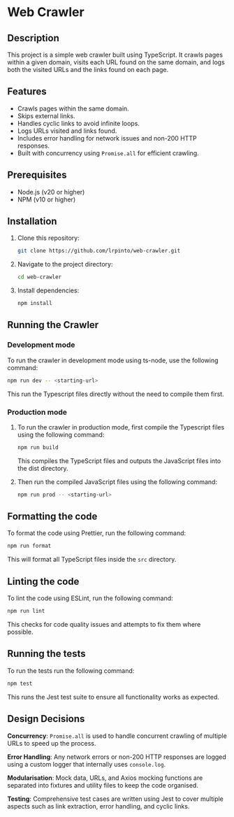 # Web Crawler

## Description
This project is a simple web crawler built using TypeScript. It crawls pages within a given domain, visits each URL found on the same domain, and logs both the visited URLs and the links found on each page.

## Features
- Crawls pages within the same domain.
- Skips external links.
- Handles cyclic links to avoid infinite loops.
- Logs URLs visited and links found.
- Includes error handling for network issues and non-200 HTTP responses.
- Built with concurrency using `Promise.all` for efficient crawling.

## Prerequisites
- Node.js (v20 or higher)
- NPM (v10 or higher)

## Installation
1. Clone this repository:
    ```bash
    git clone https://github.com/lrpinto/web-crawler.git
    ```
2. Navigate to the project directory:
    ```bash
    cd web-crawler
    ```
3. Install dependencies:
    ```bash
    npm install
    ```

## Running the Crawler

### Development mode

To run the crawler in development mode using ts-node, use the following command:
```bash
npm run dev -- <starting-url>
```

This run the Typescript files directly without the need to compile them first.

### Production mode

1. To run the crawler in production mode, first compile the Typescript files using the following command:
   ```bash  
   npm run build
   ```
   
   This compiles the TypeScript files and outputs the JavaScript files into the dist directory.


2. Then run the compiled JavaScript files using the following command:
   ```bash
   npm run prod -- <starting-url>
   ```

## Formatting the code

To format the code using Prettier, run the following command:
```bash
npm run format
```

This will format all TypeScript files inside the `src` directory.

## Linting the code

To lint the code using ESLint, run the following command:
```bash
npm run lint
```

This checks for code quality issues and attempts to fix them where possible.

## Running the tests
To run the tests run the following command:
```bash
npm test
```

This runs the Jest test suite to ensure all functionality works as expected.

## Design Decisions
**Concurrency**: `Promise.all` is used to handle concurrent crawling of multiple URLs to speed up the process.

**Error Handling**: Any network errors or non-200 HTTP responses are logged using a custom logger that internally uses `console.log`.

**Modularisation**: Mock data, URLs, and Axios mocking functions are separated into fixtures and utility files to keep the code organised.

**Testing**: Comprehensive test cases are written using Jest to cover multiple aspects such as link extraction, error handling, and cyclic links.